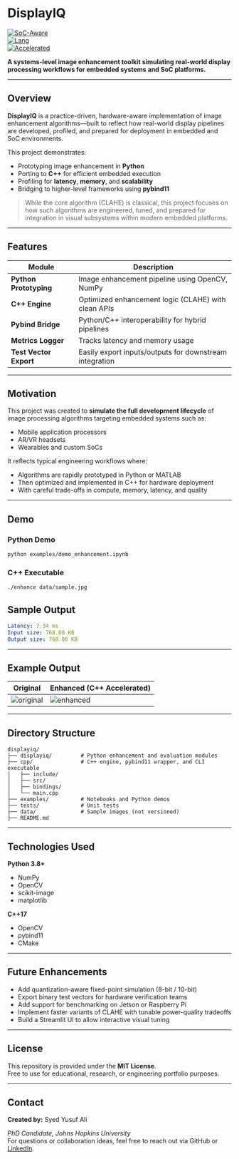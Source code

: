 # DisplayIQ
[![SoC-Aware](https://img.shields.io/badge/design-SoC--aware-blue.svg)](#)  
[![Lang](https://img.shields.io/badge/lang-Python%20%7C%20C%2B%2B-orange.svg)](#)  
[![Accelerated](https://img.shields.io/badge/acceleration-C++%20%2B%20Pybind11-brightgreen.svg)](#)

**A systems-level image enhancement toolkit simulating real-world display processing workflows for embedded systems and SoC platforms.**

---

## Overview

**DisplayIQ** is a practice-driven, hardware-aware implementation of image enhancement algorithms—built to reflect how real-world display pipelines are developed, profiled, and prepared for deployment in embedded and SoC environments.

This project demonstrates:
- Prototyping image enhancement in **Python**
- Porting to **C++** for efficient embedded execution
- Profiling for **latency**, **memory**, and **scalability**
- Bridging to higher-level frameworks using **pybind11**

> While the core algorithm (CLAHE) is classical, this project focuses on how such algorithms are engineered, tuned, and prepared for integration in visual subsystems within modern embedded platforms.

---

## Features

| Module | Description |
|--------|-------------|
| **Python Prototyping** | Image enhancement pipeline using OpenCV, NumPy |
| **C++ Engine** | Optimized enhancement logic (CLAHE) with clean APIs |
| **Pybind Bridge** | Python/C++ interoperability for hybrid pipelines |
| **Metrics Logger** | Tracks latency and memory usage |
| **Test Vector Export** | Easily export inputs/outputs for downstream integration |

---

## Motivation

This project was created to **simulate the full development lifecycle** of image processing algorithms targeting embedded systems such as:
- Mobile application processors
- AR/VR headsets
- Wearables and custom SoCs

It reflects typical engineering workflows where:
- Algorithms are rapidly prototyped in Python or MATLAB
- Then optimized and implemented in C++ for hardware deployment
- With careful trade-offs in compute, memory, latency, and quality

---
## Demo

### Python Demo

```bash
python examples/demo_enhancement.ipynb
```

### C++ Executable

```bash
./enhance data/sample.jpg
```

## Sample Output

```yaml
Latency: 7.34 ms
Input size: 768.00 KB
Output size: 768.00 KB
```
---

## Example Output

| Original | Enhanced (C++ Accelerated) |
|----------|----------------------------|
| ![original](assets/original.jpg) | ![enhanced](assets/enhanced.jpg) |

---

## Directory Structure

```plaintext
displayiq/
├── displayiq/         # Python enhancement and evaluation modules
├── cpp/               # C++ engine, pybind11 wrapper, and CLI executable
│   ├── include/
│   ├── src/
│   ├── bindings/
│   └── main.cpp
├── examples/          # Notebooks and Python demos
├── tests/             # Unit tests
├── data/              # Sample images (not versioned)
├── README.md
```

---

## Technologies Used

**Python 3.8+**
- NumPy  
- OpenCV  
- scikit-image  
- matplotlib  

**C++17**
- OpenCV  
- pybind11  
- CMake  

---

## Future Enhancements

- Add quantization-aware fixed-point simulation (8-bit / 10-bit)  
- Export binary test vectors for hardware verification teams  
- Add support for benchmarking on Jetson or Raspberry Pi  
- Implement faster variants of CLAHE with tunable power-quality tradeoffs  
- Build a Streamlit UI to allow interactive visual tuning  

---

## License

This repository is provided under the **MIT License**.  
Free to use for educational, research, or engineering portfolio purposes.

---

## Contact

**Created by:** Syed Yusuf Ali 

*PhD Candidate, Johns Hopkins University*  
For questions or collaboration ideas, feel free to reach out via GitHub or [LinkedIn](https://www.linkedin.com/in/syedyusufjhu/).



